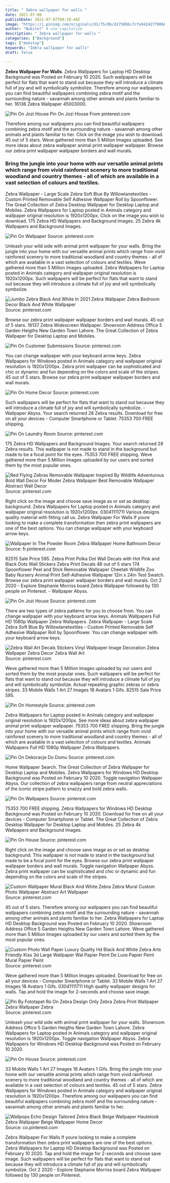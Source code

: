 ```yaml
---
title: " Zebra wallpaper for walls "
date: 2021-07-08
publishDate: 2021-07-07T09:18:40Z
image: "https://i.pinimg.com/originals/d1/75/0b/d1750bbc7cfe942427f086679c1f1f86.jpg"
author: "Nubitol" # use capitalize
description: " Zebra wallpaper for walls "
categories: ["Background"]
tags: ["dekstop"]
keywords: "Zebra wallpaper for walls"
draft: false

---
```



**Zebra Wallpaper For Walls**. Zebra Wallpapers for Laptop HD Desktop Background was Posted on February 10 2020. Such wallpapers will be perfect for flats that want to stand out because they will introduce a climate full of joy and will symbolically symbolize. Therefore among our wallpapers you can find beautiful wallpapers combining zebra motif and the surrounding nature - savannah among other animals and plants familiar to her. 16136 Zebra Wallpaper 45003000.

![Pin On Jozi House](https://i.pinimg.com/originals/32/51/27/32512706eb99bd8b2f6a787c5824facc.jpg "Pin On Jozi House")
Pin On Jozi House From pinterest.com


Therefore among our wallpapers you can find beautiful wallpapers combining zebra motif and the surrounding nature - savannah among other animals and plants familiar to her. Click on the image you wish to download. 45 out of 5 stars. Weve gathered more than 5 Million Images uploaded. See more ideas about zebra wallpaper animal print wallpaper wallpaper. Browse our zebra print wallpaper wallpaper borders and wall murals.

### Bring the jungle into your home with our versatile animal prints which range from vivid rainforest scenery to more traditional woodland and country themes - all of which are available in a vast selection of colours and textiles.

Zebra Wallpaper - Large Scale Zebra Soft Blue By Willowlanetextiles - Custom Printed Removable Self Adhesive Wallpaper Roll by Spoonflower. The Great Collection of Zebra Desktop Wallpaper for Desktop Laptop and Mobiles. Zebra Wallpapers for Laptop posted in Animals category and wallpaper original resolution is 1920x1200px. Click on the image you wish to download. 175 Zebra HD Wallpapers and Background Images. 25 Zebra 4k Wallpapers and Background Images.


![Pin On Wallpaper](https://i.pinimg.com/originals/91/5a/bd/915abd0bc726fa0d8c5c802be453aaf6.jpg "Pin On Wallpaper")
Source: pinterest.com

Unleash your wild side with animal print wallpaper for your walls. Bring the jungle into your home with our versatile animal prints which range from vivid rainforest scenery to more traditional woodland and country themes - all of which are available in a vast selection of colours and textiles. Weve gathered more than 5 Million Images uploaded. Zebra Wallpapers for Laptop posted in Animals category and wallpaper original resolution is 1920x1200px. Such wallpapers will be perfect for flats that want to stand out because they will introduce a climate full of joy and will symbolically symbolize.

![Jumbo Zebra Black And White In 2021 Zebra Wallpaper Zebra Bedroom Decor Black And White Wallpaper](https://i.pinimg.com/564x/10/d8/e6/10d8e6193638086e332807016694ecfd.jpg "Jumbo Zebra Black And White In 2021 Zebra Wallpaper Zebra Bedroom Decor Black And White Wallpaper")
Source: pinterest.com

Browse our zebra print wallpaper wallpaper borders and wall murals. 45 out of 5 stars. 16137 Zebra Widescreen Wallpaper. Showroom Address Office 5 Garden Heigths New Garden Town Lahore. The Great Collection of Zebra Wallpaper for Desktop Laptop and Mobiles.

![Pin On Customer Submissions](https://i.pinimg.com/originals/ad/f6/33/adf63332069171845e2a3c7e354c612f.jpg "Pin On Customer Submissions")
Source: pinterest.com

You can change wallpaper with your keyboard arrow keys. Zebra Wallpapers for Windows posted in Animals category and wallpaper original resolution is 1920x1200px. Zebra print wallpaper can be sophisticated and chic or dynamic and fun depending on the colors and scale of the stripes. 45 out of 5 stars. Browse our zebra print wallpaper wallpaper borders and wall murals.

![Pin On Home Decor](https://i.pinimg.com/originals/fe/92/a3/fe92a3893c23dedb8694b20a489dd28c.jpg "Pin On Home Decor")
Source: pinterest.com

Such wallpapers will be perfect for flats that want to stand out because they will introduce a climate full of joy and will symbolically symbolize. - Wallpaper Abyss. Your search returned 28 Zebra results. Download for free on all your devices - Computer Smartphone or Tablet. 75353 700 FREE shipping.

![Pin On Laundry Room](https://i.pinimg.com/originals/d4/3b/86/d43b8667c088063454ee7ba311851028.jpg "Pin On Laundry Room")
Source: pinterest.com

175 Zebra HD Wallpapers and Background Images. Your search returned 28 Zebra results. This wallpaper is not made to stand in the background but made to be a focal point for the eyes. 75353 700 FREE shipping. Weve gathered more than 5 Million Images uploaded by our users and sorted them by the most popular ones.

![Red Flying Zebras Removable Wallpaper Inspired By Wildlife Adventurous Bold Wall Decor For Moder Zebra Wallpaper Best Removable Wallpaper Abstract Wall Decor](https://i.pinimg.com/originals/78/dc/98/78dc988f23f6e0d0fb9d3ce95f8c4777.jpg "Red Flying Zebras Removable Wallpaper Inspired By Wildlife Adventurous Bold Wall Decor For Moder Zebra Wallpaper Best Removable Wallpaper Abstract Wall Decor")
Source: pinterest.com

Right click on the image and choose save image as or set as desktop background. Zebra Wallpapers for Laptop posted in Animals category and wallpaper original resolution is 1920x1200px. 03041111711 Various designs quality material with fitting call us. Zebra Wallpaper For Walls If youre looking to make a complete transformation then zebra print wallpapers are one of the best options. You can change wallpaper with your keyboard arrow keys.

![Wallpaper In The Powder Room Zebra Wallpaper Home Bathroom Decor](https://i.pinimg.com/originals/f4/e6/ce/f4e6ce2763b4249bccfff9b5b74f0449.jpg "Wallpaper In The Powder Room Zebra Wallpaper Home Bathroom Decor")
Source: fr.pinterest.com

82515 Sale Price 595. Zebra Print Polka Dot Wall Decals with Hot Pink and Black Dots Wall Stickers Zebra Print Decals 46 out of 5 stars 174 Spoonflower Peel and Stick Removable Wallpaper Cheetah Wildlife Zoo Baby Nursery Animal Print Self-Adhesive Wallpaper 12in x 24in Test Swatch. Browse our zebra print wallpaper wallpaper borders and wall murals. Oct 2 2020 - Explore Stephanie Morriss board Zebra Wallpaper followed by 130 people on Pinterest. - Wallpaper Abyss.

![Pin On Jozi House](https://i.pinimg.com/originals/32/51/27/32512706eb99bd8b2f6a787c5824facc.jpg "Pin On Jozi House")
Source: pinterest.com

There are two types of zebra patterns for you to choose from. You can change wallpaper with your keyboard arrow keys. Animals Wallpapers Full HD 1080p Wallpaper Zebra Wallpapers. Zebra Wallpaper - Large Scale Zebra Soft Blue By Willowlanetextiles - Custom Printed Removable Self Adhesive Wallpaper Roll by Spoonflower. You can change wallpaper with your keyboard arrow keys.

![Zebra Wall Art Decals Stickers Vinyl Wallpaper Image Decoration Zebra Wallpaper Zebra Decor Zebra Wall Art](https://i.pinimg.com/originals/e3/45/b9/e345b93eeb873c3f0c9e00949e68bf47.jpg "Zebra Wall Art Decals Stickers Vinyl Wallpaper Image Decoration Zebra Wallpaper Zebra Decor Zebra Wall Art")
Source: pinterest.com

Weve gathered more than 5 Million Images uploaded by our users and sorted them by the most popular ones. Such wallpapers will be perfect for flats that want to stand out because they will introduce a climate full of joy and will symbolically symbolize. Actual repeating graphic zebras or zebra stripes. 33 Mobile Walls 1 Art 27 Images 18 Avatars 1 Gifs. 82515 Sale Price 595.

![Pin On Homestyle](https://i.pinimg.com/originals/bb/80/25/bb8025669be114510f07b1cc215a830e.jpg "Pin On Homestyle")
Source: pinterest.com

Zebra Wallpapers for Laptop posted in Animals category and wallpaper original resolution is 1920x1200px. See more ideas about zebra wallpaper animal print wallpaper wallpaper. 75353 700 FREE shipping. Bring the jungle into your home with our versatile animal prints which range from vivid rainforest scenery to more traditional woodland and country themes - all of which are available in a vast selection of colours and textiles. Animals Wallpapers Full HD 1080p Wallpaper Zebra Wallpapers.

![Pin On Dekoracje Do Domu](https://i.pinimg.com/originals/e0/93/f1/e093f144dbd830995ce02d8a109056d2.jpg "Pin On Dekoracje Do Domu")
Source: pinterest.com

Home Wallpaper Search. The Great Collection of Zebra Wallpaper for Desktop Laptop and Mobiles. Zebra Wallpapers for Windows HD Desktop Background was Posted on February 10 2020. Toggle navigation Wallpaper Abyss. Our collection of zebra wallpapers range from neutral appreciations of the iconic stripe pattern to snazzy and bold zebra walls.

![Pin On Wallpapers](https://i.pinimg.com/736x/f8/2e/2c/f82e2c95074bc0dfc575067f9f9f1664.jpg "Pin On Wallpapers")
Source: pinterest.com

75353 700 FREE shipping. Zebra Wallpapers for Windows HD Desktop Background was Posted on February 10 2020. Download for free on all your devices - Computer Smartphone or Tablet. The Great Collection of Zebra Desktop Wallpaper for Desktop Laptop and Mobiles. 25 Zebra 4k Wallpapers and Background Images.

![Pin On House](https://i.pinimg.com/originals/a4/6d/cb/a46dcba58e040e0015a89f60ff04b6e2.jpg "Pin On House")
Source: pinterest.com

Right click on the image and choose save image as or set as desktop background. This wallpaper is not made to stand in the background but made to be a focal point for the eyes. Browse our zebra print wallpaper wallpaper borders and wall murals. Toggle navigation Wallpaper Abyss. Zebra print wallpaper can be sophisticated and chic or dynamic and fun depending on the colors and scale of the stripes.

![Custom Wallpaper Mural Black And White Zebra Zebra Mural Custom Photo Wallpaper Abstract Art Wallpaper](https://i.pinimg.com/originals/aa/45/bb/aa45bb138d4f3aacbb1cbfe03c56bdf7.jpg "Custom Wallpaper Mural Black And White Zebra Zebra Mural Custom Photo Wallpaper Abstract Art Wallpaper")
Source: pinterest.com

45 out of 5 stars. Therefore among our wallpapers you can find beautiful wallpapers combining zebra motif and the surrounding nature - savannah among other animals and plants familiar to her. Zebra Wallpapers for Laptop HD Desktop Background was Posted on February 10 2020. Showroom Address Office 5 Garden Heigths New Garden Town Lahore. Weve gathered more than 5 Million Images uploaded by our users and sorted them by the most popular ones.

![Custom Photo Wall Paper Luxury Quality Hd Black And White Zebra Arts Friendly Kiss 3d Large Wallpaper Wal Papier Peint De Luxe Papier Peint Mural Papier Peint](https://i.pinimg.com/originals/b9/4a/b2/b94ab2638d9b255b0ca7d124353ff9b1.jpg "Custom Photo Wall Paper Luxury Quality Hd Black And White Zebra Arts Friendly Kiss 3d Large Wallpaper Wal Papier Peint De Luxe Papier Peint Mural Papier Peint")
Source: pinterest.com

Weve gathered more than 5 Million Images uploaded. Download for free on all your devices - Computer Smartphone or Tablet. 33 Mobile Walls 1 Art 27 Images 18 Avatars 1 Gifs. 03041111711 High quality wallpaper designs for walls. Tap and hold the image for 2-seconds and choose save image.

![Pin By Fototapet Ro On Zebra Design Only Zebra Zebra Print Wallpaper Zebra Wallpaper Zebra](https://i.pinimg.com/originals/fe/8c/0c/fe8c0cc8a92911167492d9322f997088.jpg "Pin By Fototapet Ro On Zebra Design Only Zebra Zebra Print Wallpaper Zebra Wallpaper Zebra")
Source: pinterest.com

Unleash your wild side with animal print wallpaper for your walls. Showroom Address Office 5 Garden Heigths New Garden Town Lahore. Zebra Wallpapers for Laptop posted in Animals category and wallpaper original resolution is 1920x1200px. Toggle navigation Wallpaper Abyss. Zebra Wallpapers for Windows HD Desktop Background was Posted on February 10 2020.

![Pin On House](https://i.pinimg.com/originals/cb/e9/14/cbe91443f78d03aaeb1f8f509576a407.jpg "Pin On House")
Source: pinterest.com

33 Mobile Walls 1 Art 27 Images 18 Avatars 1 Gifs. Bring the jungle into your home with our versatile animal prints which range from vivid rainforest scenery to more traditional woodland and country themes - all of which are available in a vast selection of colours and textiles. 45 out of 5 stars. Zebra Wallpapers for Windows posted in Animals category and wallpaper original resolution is 1920x1200px. Therefore among our wallpapers you can find beautiful wallpapers combining zebra motif and the surrounding nature - savannah among other animals and plants familiar to her.

![Wallpops Echo Design Tailored Zebra Black Beige Wallpaper Hautelook Zebra Wallpaper Beige Wallpaper Home Decor](https://i.pinimg.com/originals/d1/75/0b/d1750bbc7cfe942427f086679c1f1f86.jpg "Wallpops Echo Design Tailored Zebra Black Beige Wallpaper Hautelook Zebra Wallpaper Beige Wallpaper Home Decor")
Source: co.pinterest.com

Zebra Wallpaper For Walls If youre looking to make a complete transformation then zebra print wallpapers are one of the best options. Zebra Wallpapers for Laptop HD Desktop Background was Posted on February 10 2020. Tap and hold the image for 2-seconds and choose save image. Such wallpapers will be perfect for flats that want to stand out because they will introduce a climate full of joy and will symbolically symbolize. Oct 2 2020 - Explore Stephanie Morriss board Zebra Wallpaper followed by 130 people on Pinterest.

